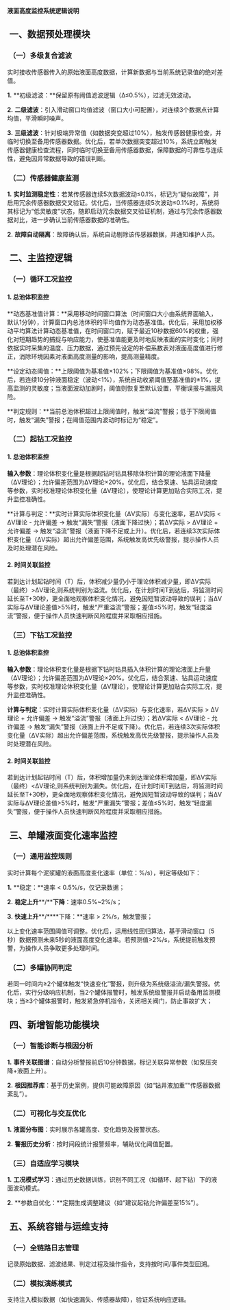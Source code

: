 
**液面高度监控系统逻辑说明**
##  一、数据预处理模块

###  （一）多级复合滤波

实时接收传感器传入的原始液面高度数据，计算新数据与当前系统记录值的绝对差值。

**1.** **初级滤波：**保留原有阈值滤波逻辑（Δ≤0.5%），过滤无效波动。

**2.** **二级滤波**：引入滑动窗口均值滤波（窗口大小可配置），对连续3个数据点计算均值，平滑瞬时噪声。

**3.** **三级滤波**：针对极端异常值（如数据突变超过10%），触发传感器健康检查，并临时切换至备用传感器数据。优化后，若单次数据突变超过10%，系统立即触发传感器健康检查流程，同时临时切换至备用传感器数据，保障数据的可靠性与连续性，避免因异常数据导致的错误判断。

###  （二）传感器健康监测

**1.** **实时监测稳定性**：若某传感器连续5次数据波动≤0.1%，标记为“疑似故障”，并启用冗余传感器数据交叉验证。优化后，当传感器连续5次波动≤0.1%时，系统将其标记为“低灵敏度”状态，随即启动冗余数据交叉验证机制，通过与冗余传感器数据对比，进一步确认当前传感器数据的准确性。

**2.** **故障自动隔离**：故障确认后，系统自动剔除该传感器数据，并通知维护人员。

##  二、主监控逻辑

###  （一）循环工况监控

#### 1. 总池体积监控

**动态基准值计算：**采用移动时间窗口算法（时间窗口大小由系统界面输入，默认1分钟），计算窗口内总池体积的平均值作为动态基准值。优化后，采用加权移动平均算法计算动态基准值，在时间窗口内，赋予最近10秒数据60%的权重，强化对短期趋势的捕捉与响应能力，使基准值能更及时地反映液面的实时变化；同时依据实时采集的温度、压力数据，通过预先设定的补偿系数表对液面高度值进行修正，消除环境因素对液面高度测量的影响，提高测量精度。

**设定动态阈值：**上限阈值为基准值×102%；下限阈值为基准值×98%。优化后，若连续10分钟液面稳定（波动<1%），系统自动收紧阈值至基准值的±1%，提高监测的灵敏度；当液面波动加剧时，阈值则恢复至默认设置，平衡误报与漏报风险。

**判定规则：**当前总池体积超过上限阈值时，触发“溢流”警报；低于下限阈值时，触发“漏失”警报；在阈值范围内波动时标记为“稳定”。

###  （二）起钻工况监控

#### 1. 总池体积监控

**输入参数**：理论体积变化量是根据起钻时钻具移除体积计算的理论液面下降量（ΔV理论）；允许偏差范围为ΔV理论×20%。优化后，结合泵速、钻具运动速度等参数，实时校准理论体积变化量（ΔV理论），使理论计算更加贴合实际工况，提升监控准确性。

**计算与判定：**实时计算实际体积变化量（ΔV实际）与变化速率，若ΔV实际 < ΔV理论 - 允许偏差 → 触发“漏失”警报（液面下降过快）；若ΔV实际 > ΔV理论 + 允许偏差 → 触发“溢流”警报（液面下降不足或上升）。优化后，若连续3次实际体积变化量（ΔV实际）超出允许偏差范围，系统触发高优先级警报，提示操作人员及时处理潜在风险。

#### 2. 时间关联监控

若到达计划起钻时间（T）后，体积减少量仍小于理论体积减少量，即ΔV实际（最终）>ΔV理论,则系统判别为溢流。优化后，在计划时间T到达后，将监测时间延长至T+30秒，更全面地观察体积变化情况，避免因短暂波动导致的误判；当ΔV实际与ΔV理论差值>5%时，触发“严重溢流”警报；差值≤5%时，触发“轻度溢流”警报，便于操作人员快速判断风险程度并采取相应措施。

###  （三）下钻工况监控

#### 1. 总池体积监控

**输入参数**：理论体积变化量是根据下钻时钻具插入体积计算的理论液面上升量（ΔV理论）；允许偏差范围为ΔV理论×20%。优化后，结合泵速、钻具运动速度等参数，实时校准理论体积变化量（ΔV理论），使理论计算更加贴合实际工况，提升监控准确性。

**计算与判定**：实时计算实际体积变化量（ΔV实际）与变化速率，若ΔV实际 > ΔV理论 + 允许偏差 → 触发“溢流”警报（液面上升过快）；若ΔV实际 < ΔV理论 - 允许偏差 → 触发“漏失”警报（液面上升不足或下降）。优化后，若连续3次实际体积变化量（ΔV实际）超出允许偏差范围，系统触发高优先级警报，提示操作人员及时处理潜在风险。

#### 2. 时间关联监控

若到达计划起钻时间（T）后，体积增加量仍未到达理论体积增加量，即ΔV实际（最终）<ΔV理论,则系统判别为漏失。优化后，在计划时间T到达后，将监测时间延长至T+30秒，更全面地观察体积变化情况，避免因短暂波动导致的误判；当ΔV实际与ΔV理论差值>5%时，触发“严重漏失”警报；差值≤5%时，触发“轻度漏失”警报，便于操作人员快速判断风险程度并采取相应措施。

##  三、单罐液面变化速率监控

###  （一）通用监控规则

实时计算每个泥浆罐的液面高度变化速率（单位：%/s），判定等级如下：

**1.** **稳定：**速率 < 0.5%/s，仅记录数据；

**2.** **稳定上升****/****下降**：速率0.5%~2%/s；

**3.** **快速上升****/****下降：**速率 > 2%/s，触发警报；

以上变化速率范围阈值可调整。优化后，运用线性回归算法，基于滑动窗口（5秒）数据预测未来5秒的液面高度变化速率。若预测值>2%/s，系统提前触发预警，为操作人员争取更多处理时间。

###  （二）多罐协同判定

若同一时间内≥2个罐体触发“快速变化”警报，则升级为系统级溢流/漏失警报。优化后，实行分级响应机制，当2个罐体报警时，触发系统级警报并启动备用监测模块；当≥3个罐体报警时，触发紧急停机指令，关闭相关阀门，防止事故扩大；

##  四、新增智能功能模块

###  （一）智能诊断与根因分析

**1.** **事件关联图谱**：自动分析警报前后10分钟数据，标记关联异常参数（如泵压突降+液面上升）。

**2.** **根因推荐库**：基于历史案例，提供可能故障原因（如“钻井液加重”“传感器数据紊乱”）。

###  （二）可视化与交互优化

**1.** **液面分布图**：实时展示各罐高度、变化趋势及报警状态。

**2.** **警报历史分析**：按时间段统计报警频率，辅助优化阈值配置。

###  （三）自适应学习模块

**1.** **工况模式学习**：通过历史数据训练，识别不同工况（如循环、起下钻）下的液面波动模式。

**2.** **参数自优化：**定期生成调整建议（如“建议起钻允许偏差至15%”）。

##  五、系统容错与运维支持

###  （一）全链路日志管理

记录原始数据、滤波结果、判定过程及操作指令，支持按时间/事件类型回溯。

###  （二）模拟演练模式

支持注入模拟数据（如快速漏失、传感器故障），验证系统响应逻辑。
